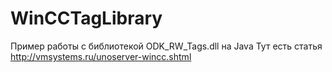 # WinCCTagLibrary
Пример работы с библиотекой ODK_RW_Tags.dll на Java
Тут есть статья
http://vmsystems.ru/unoserver-wincc.shtml
